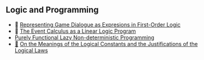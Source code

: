 ## Logic and Programming

* :scroll: [Representing Game Dialogue as Expresions in First-Order Logic](representing-game-dialogue-as-expressions-in-first-order-logic.pdf)
* :scroll: [The Event Calculus as a Linear Logic Program](event-calculus.txt)
* [Purely Functional Lazy Non-deterministic Programming](http://citeseerx.ist.psu.edu/viewdoc/summary?doi=10.1.1.148.524)
* [:scroll:](on-the-meanings-of-the-logical-constants.pdf) [On the Meanings of the Logical Constants and the Justifications of the Logical Laws](http://uberty.org/wp-content/uploads/2017/06/Martin-Lof83.pdf)
